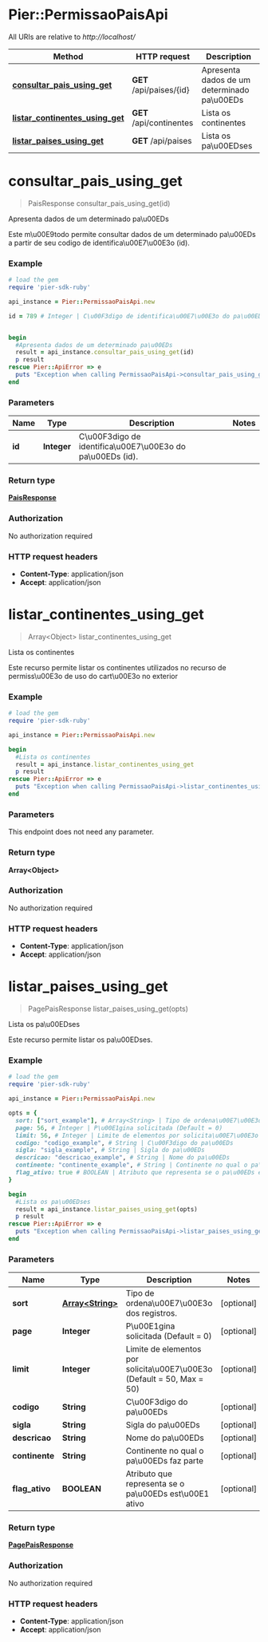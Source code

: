 # Pier::PermissaoPaisApi

All URIs are relative to *http://localhost/*

Method | HTTP request | Description
------------- | ------------- | -------------
[**consultar_pais_using_get**](PermissaoPaisApi.md#consultar_pais_using_get) | **GET** /api/paises/{id} | Apresenta dados de um determinado pa\u00EDs
[**listar_continentes_using_get**](PermissaoPaisApi.md#listar_continentes_using_get) | **GET** /api/continentes | Lista os continentes
[**listar_paises_using_get**](PermissaoPaisApi.md#listar_paises_using_get) | **GET** /api/paises | Lista os pa\u00EDses


# **consultar_pais_using_get**
> PaisResponse consultar_pais_using_get(id)

Apresenta dados de um determinado pa\u00EDs

Este m\u00E9todo permite consultar dados de um determinado pa\u00EDs a partir de seu codigo de identifica\u00E7\u00E3o (id).

### Example
```ruby
# load the gem
require 'pier-sdk-ruby'

api_instance = Pier::PermissaoPaisApi.new

id = 789 # Integer | C\u00F3digo de identifica\u00E7\u00E3o do pa\u00EDs (id).


begin
  #Apresenta dados de um determinado pa\u00EDs
  result = api_instance.consultar_pais_using_get(id)
  p result
rescue Pier::ApiError => e
  puts "Exception when calling PermissaoPaisApi->consultar_pais_using_get: #{e}"
end
```

### Parameters

Name | Type | Description  | Notes
------------- | ------------- | ------------- | -------------
 **id** | **Integer**| C\u00F3digo de identifica\u00E7\u00E3o do pa\u00EDs (id). | 

### Return type

[**PaisResponse**](PaisResponse.md)

### Authorization

No authorization required

### HTTP request headers

 - **Content-Type**: application/json
 - **Accept**: application/json



# **listar_continentes_using_get**
> Array&lt;Object&gt; listar_continentes_using_get

Lista os continentes

Este recurso permite listar os continentes utilizados no recurso de permiss\u00E3o de uso do cart\u00E3o no exterior

### Example
```ruby
# load the gem
require 'pier-sdk-ruby'

api_instance = Pier::PermissaoPaisApi.new

begin
  #Lista os continentes
  result = api_instance.listar_continentes_using_get
  p result
rescue Pier::ApiError => e
  puts "Exception when calling PermissaoPaisApi->listar_continentes_using_get: #{e}"
end
```

### Parameters
This endpoint does not need any parameter.

### Return type

**Array&lt;Object&gt;**

### Authorization

No authorization required

### HTTP request headers

 - **Content-Type**: application/json
 - **Accept**: application/json



# **listar_paises_using_get**
> PagePaisResponse listar_paises_using_get(opts)

Lista os pa\u00EDses

Este recurso permite listar os pa\u00EDses.

### Example
```ruby
# load the gem
require 'pier-sdk-ruby'

api_instance = Pier::PermissaoPaisApi.new

opts = { 
  sort: ["sort_example"], # Array<String> | Tipo de ordena\u00E7\u00E3o dos registros.
  page: 56, # Integer | P\u00E1gina solicitada (Default = 0)
  limit: 56, # Integer | Limite de elementos por solicita\u00E7\u00E3o (Default = 50, Max = 50)
  codigo: "codigo_example", # String | C\u00F3digo do pa\u00EDs
  sigla: "sigla_example", # String | Sigla do pa\u00EDs
  descricao: "descricao_example", # String | Nome do pa\u00EDs
  continente: "continente_example", # String | Continente no qual o pa\u00EDs faz parte
  flag_ativo: true # BOOLEAN | Atributo que representa se o pa\u00EDs est\u00E1 ativo
}

begin
  #Lista os pa\u00EDses
  result = api_instance.listar_paises_using_get(opts)
  p result
rescue Pier::ApiError => e
  puts "Exception when calling PermissaoPaisApi->listar_paises_using_get: #{e}"
end
```

### Parameters

Name | Type | Description  | Notes
------------- | ------------- | ------------- | -------------
 **sort** | [**Array&lt;String&gt;**](String.md)| Tipo de ordena\u00E7\u00E3o dos registros. | [optional] 
 **page** | **Integer**| P\u00E1gina solicitada (Default = 0) | [optional] 
 **limit** | **Integer**| Limite de elementos por solicita\u00E7\u00E3o (Default = 50, Max = 50) | [optional] 
 **codigo** | **String**| C\u00F3digo do pa\u00EDs | [optional] 
 **sigla** | **String**| Sigla do pa\u00EDs | [optional] 
 **descricao** | **String**| Nome do pa\u00EDs | [optional] 
 **continente** | **String**| Continente no qual o pa\u00EDs faz parte | [optional] 
 **flag_ativo** | **BOOLEAN**| Atributo que representa se o pa\u00EDs est\u00E1 ativo | [optional] 

### Return type

[**PagePaisResponse**](PagePaisResponse.md)

### Authorization

No authorization required

### HTTP request headers

 - **Content-Type**: application/json
 - **Accept**: application/json



